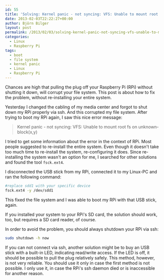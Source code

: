 ```yaml
---
id: 55
title: 'Solving: Kernel panic - not syncing: VFS: Unable to mount root fs on unknown-block(x,y)'
date: 2013-02-03T22:22:27+00:00
author: Björn Bilger
layout: post
permalink: /2013/02/03/solving-kernel-panic-not-syncing-vfs-unable-to-mount-root-fs-on-unknown-blockxy/
categories:
  - Linux
  - Raspberry Pi
tags:
  - boot
  - file system
  - kernel panic
  - Linux
  - Raspberry Pi
---
```

Chances are high that pulling the plug off your Raspberry Pi (RPi) without shutting it down, will corrupt your file system. This post is about how to fix the problem, without re-installing your entire system.<!--more-->

Yesterday I changed the cabling of my media center and forgot to shut down my RPi properly via ssh. And this corrupted my file system. After trying to boot my RPi again, I saw this nice error message:

> Kernel panic - not syncing: VFS: Unable to mount root fs on unknown-block(x,y)

I tried to get some information about the error in the context of RPi. Most people suggested to re-install the entire system. Even though it doesn't take too much time to re-install the system, re-configuring it does. Since re-installing the system wasn't an option for me, I searched for other solutions and found the tool `fsck.ext4`.

I disconnected the USB stick from my RPi, connected it to my Linux-PC and ran the following command:

``` bash
#replace sdd1 with your specific device
fsck.ext4 -y /dev/sdd1
```

This fixed the file system and I was able to boot my RPi with that USB stick, again.

If you installed your system to your RPi's SD card, the solution should work, too, but requires a SD card reader, of course.

In order to avoid the problem, you should always shutdown your RPi via ssh:

``` bash
sudo shutdown -h now
```

If you can not connect via ssh, another solution might be to buy an USB stick with a built-in LED, indicating read/write access. If the LED is off, it should be possible to pull the plug relatively safely. This method, however, is not very reliable. You should use it only in case the first method is not possible. I only use it, in case the RPi's ssh daemon died or is inaccessible for another reason.
